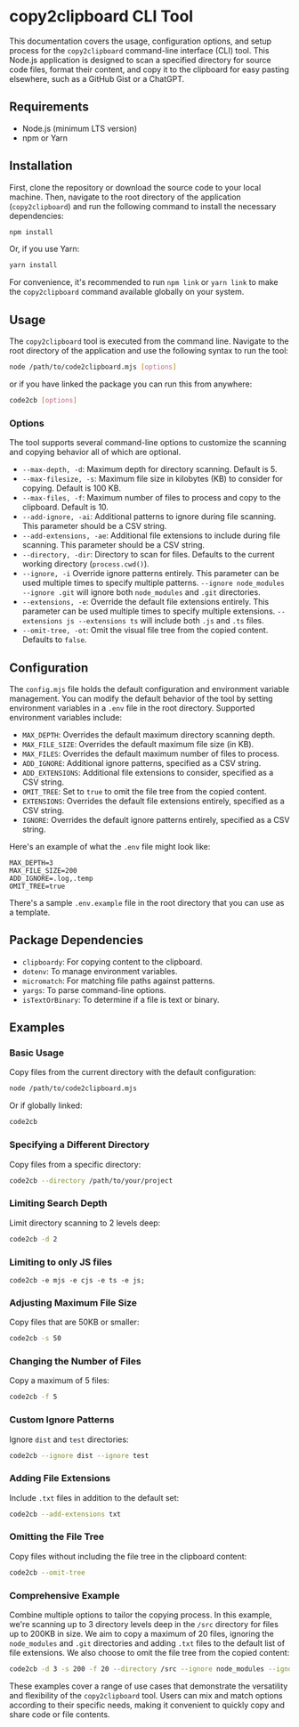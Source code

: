 # copy2clipboard CLI Tool

This documentation covers the usage, configuration options, and setup process for the `copy2clipboard` command-line interface (CLI) tool. This Node.js application is designed to scan a specified directory for source code files, format their content, and copy it to the clipboard for easy pasting elsewhere, such as a GitHub Gist or a ChatGPT.

## Requirements

- Node.js (minimum LTS version)
- npm or Yarn

## Installation

First, clone the repository or download the source code to your local machine. Then, navigate to the root directory of the application (`copy2clipboard`) and run the following command to install the necessary dependencies:

```sh
npm install
```

Or, if you use Yarn:

```sh
yarn install
```

For convenience, it's recommended to run `npm link` or `yarn link` to make the `copy2clipboard` command available globally on your system.

## Usage

The `copy2clipboard` tool is executed from the command line. Navigate to the root directory of the application and use the following syntax to run the tool:

```sh
node /path/to/code2clipboard.mjs [options]
```
or if you have linked the package you can run this from anywhere:
```sh
code2cb [options]
```

### Options

The tool supports several command-line options to customize the scanning and copying behavior all of which are optional.

- `--max-depth, -d`: Maximum depth for directory scanning. Default is 5.
- `--max-filesize, -s`: Maximum file size in kilobytes (KB) to consider for copying. Default is 100 KB.
- `--max-files, -f`: Maximum number of files to process and copy to the clipboard. Default is 10.
- `--add-ignore, -ai`: Additional patterns to ignore during file scanning. This parameter should be a CSV string.
- `--add-extensions, -ae`: Additional file extensions to include during file scanning. This parameter should be a CSV string.
- `--directory, -dir`: Directory to scan for files. Defaults to the current working directory (`process.cwd()`).
- `--ignore, -i` Override ignore patterns entirely. This parameter can be used multiple times to specify multiple patterns. `--ignore node_modules --ignore .git` will ignore both `node_modules` and `.git` directories.
- `--extensions, -e`: Override the default file extensions entirely. This parameter can be used multiple times to specify multiple extensions. `--extensions js --extensions ts` will include both `.js` and `.ts` files.
- `--omit-tree, -ot`: Omit the visual file tree from the copied content. Defaults to `false`.

## Configuration

The `config.mjs` file holds the default configuration and environment variable management. You can modify the default behavior of the tool by setting environment variables in a `.env` file in the root directory. Supported environment variables include:

- `MAX_DEPTH`: Overrides the default maximum directory scanning depth.
- `MAX_FILE_SIZE`: Overrides the default maximum file size (in KB).
- `MAX_FILES`: Overrides the default maximum number of files to process.
- `ADD_IGNORE`: Additional ignore patterns, specified as a CSV string.
- `ADD_EXTENSIONS`: Additional file extensions to consider, specified as a CSV string.
- `OMIT_TREE`: Set to `true` to omit the file tree from the copied content.
- `EXTENSIONS`: Overrides the default file extensions entirely, specified as a CSV string.
- `IGNORE`: Overrides the default ignore patterns entirely, specified as a CSV string.

Here's an example of what the `.env` file might look like:

```
MAX_DEPTH=3
MAX_FILE_SIZE=200
ADD_IGNORE=.log,.temp
OMIT_TREE=true
```

There's a sample `.env.example` file in the root directory that you can use as a template.

## Package Dependencies

- `clipboardy`: For copying content to the clipboard.
- `dotenv`: To manage environment variables.
- `micromatch`: For matching file paths against patterns.
- `yargs`: To parse command-line options.
- `isTextOrBinary`: To determine if a file is text or binary.

## Examples

### Basic Usage

Copy files from the current directory with the default configuration:

```sh
node /path/to/code2clipboard.mjs
```

Or if globally linked:

```sh
code2cb
```

### Specifying a Different Directory

Copy files from a specific directory:

```sh
code2cb --directory /path/to/your/project
```

### Limiting Search Depth

Limit directory scanning to 2 levels deep:

```sh
code2cb -d 2
```

### Limiting to only JS files
```
code2cb -e mjs -e cjs -e ts -e js;
```

### Adjusting Maximum File Size

Copy files that are 50KB or smaller:

```sh
code2cb -s 50
```

### Changing the Number of Files

Copy a maximum of 5 files:

```sh
code2cb -f 5
```

### Custom Ignore Patterns

Ignore `dist` and `test` directories:

```sh
code2cb --ignore dist --ignore test
```

### Adding File Extensions

Include `.txt` files in addition to the default set:

```sh
code2cb --add-extensions txt
```

### Omitting the File Tree

Copy files without including the file tree in the clipboard content:

```sh
code2cb --omit-tree
```

### Comprehensive Example

Combine multiple options to tailor the copying process. In this example, we're scanning up to 3 directory levels deep in the `/src` directory for files up to 200KB in size. We aim to copy a maximum of 20 files, ignoring the `node_modules` and `.git` directories and adding `.txt` files to the default list of file extensions. We also choose to omit the file tree from the copied content:

```sh
code2cb -d 3 -s 200 -f 20 --directory /src --ignore node_modules --ignore .git --add-extensions txt --omit-tree
```

These examples cover a range of use cases that demonstrate the versatility and flexibility of the `copy2clipboard` tool. Users can mix and match options according to their specific needs, making it convenient to quickly copy and share code or file contents.
